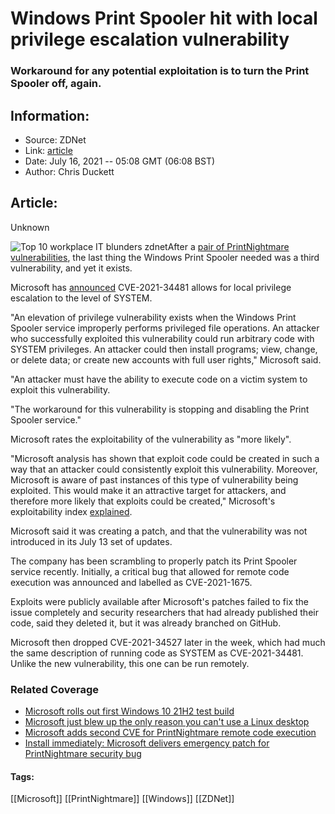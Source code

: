 # Windows Print Spooler hit with local privilege escalation vulnerability
### Workaround for any potential exploitation is to turn the Print Spooler off, again.

## Information:
+ Source: ZDNet
+ Link: [article](https://www.zdnet.com/article/windows-print-spooler-hit-with-local-privilege-escalation-vulnerability/)
+ Date: July 16, 2021 -- 05:08 GMT (06:08 BST)
+ Author: Chris Duckett


## Article:
Unknown

![Top 10 workplace IT blunders  zdnet](https://www.zdnet.com/a/hub/i/r/2019/02/27/59f898cc-2b92-40f4-a85f-ab02afd4a109/resize/1200xauto/8cca8f90ecb7ad31b92701e83d07c56c/6-printer-stevepb.jpg)After a [pair of PrintNightmare vulnerabilities](https://www.zdnet.com/article/microsoft-adds-second-cve-for-printnightmare-remote-code-execution/), the last thing the Windows Print Spooler needed was a third vulnerability, and yet it exists. 

Microsoft has [announced](https://msrc.microsoft.com/update-guide/vulnerability/CVE-2021-34481) CVE-2021-34481 allows for local privilege escalation to the level of SYSTEM. 

"An elevation of privilege vulnerability exists when the Windows Print Spooler service improperly performs privileged file operations. An attacker who successfully exploited this vulnerability could run arbitrary code with SYSTEM privileges. An attacker could then install programs; view, change, or delete data; or create new accounts with full user rights," Microsoft said. 

"An attacker must have the ability to execute code on a victim system to exploit this vulnerability. 

"The workaround for this vulnerability is stopping and disabling the Print Spooler service." 

Microsoft rates the exploitability of the vulnerability as "more likely". 

"Microsoft analysis has shown that exploit code could be created in such a way that an attacker could consistently exploit this vulnerability. Moreover, Microsoft is aware of past instances of this type of vulnerability being exploited. This would make it an attractive target for attackers, and therefore more likely that exploits could be created," Microsoft's exploitability index [explained](https://www.microsoft.com/en-us/msrc/exploitability-index). 






Microsoft said it was creating a patch, and that the vulnerability was not introduced in its July 13 set of updates. 

The company has been scrambling to properly patch its Print Spooler service recently. Initially, a critical bug that allowed for remote code execution was announced and labelled as CVE-2021-1675. 

Exploits were publicly available after Microsoft's patches failed to fix the issue completely and security researchers that had already published their code, said they deleted it, but it was already branched on GitHub. 

Microsoft then dropped CVE-2021-34527 later in the week, which had much the same description of running code as SYSTEM as CVE-2021-34481. Unlike the new vulnerability, this one can be run remotely. 

### Related Coverage

* [Microsoft rolls out first Windows 10 21H2 test build](/article/microsoft-rolls-out-first-windows-10-21h2-test-build/)
* [Microsoft just blew up the only reason you can't use a Linux desktop](/article/microsoft-just-blew-up-the-only-reason-you-cant-use-a-linux-desktop/)
* [Microsoft adds second CVE for PrintNightmare remote code execution](/article/microsoft-adds-second-cve-for-printnightmare-remote-code-execution/)
* [Install immediately: Microsoft delivers emergency patch for PrintNightmare security bug](/article/install-immediately-microsoft-delivers-emergency-patch-for-printnightmare-security-bug/)





#### Tags:
[[Microsoft]] [[PrintNightmare]] [[Windows]] [[ZDNet]]
